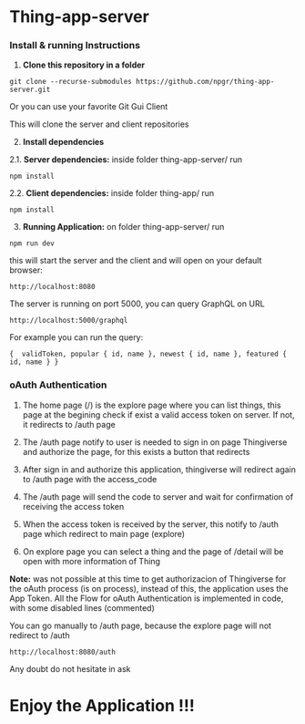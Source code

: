# Thing-app-server

### Install & running Instructions

1. **Clone this repository in a folder**

  ` git clone --recurse-submodules https://github.com/npgr/thing-app-server.git `

  Or you can use your favorite Git Gui Client

  This will clone the server and client repositories

2. **Install dependencies**

2.1. **Server dependencies:** inside folder thing-app-server/  run

  ` npm install `

2.2. **Client dependencies:** inside folder thing-app/  run

  ` npm install `

3. **Running Application:** on folder thing-app-server/  run

  ` npm run dev `

  this will start the server and the client and will open on your default browser:

  ` http://localhost:8080 `
  
  The server is running on port 5000, you can query GraphQL on URL
  
  ` http://localhost:5000/graphql `
  
  For example you can run the query:
  
  `{ 
    validToken,
    popular { id, name },
    newest { id, name },
    featured { id, name }
  }`


### oAuth Authentication

  1. The home page (/) is the explore page where you can list things, this page at the begining check if exist a valid access token on server. If not, it redirects to /auth page
  
  2. The /auth page notify to user is needed to sign in on page Thingiverse and authorize the page, for this exists a button that redirects
  
  3. After sign in and authorize this application, thingiverse will redirect again to /auth page with the access_code
  
  4. The /auth page will send the code to server and wait for confirmation of receiving the access token
  
  5. When the access token is received by the server, this notify to /auth page which redirect to main page (explore)
  
  6. On explore page you can select a thing and the page of /detail will be open with more information of Thing
  
  
 **Note:** was not possible at this time to get authorizacion of Thingiverse for the oAuth process (is on process), instead of this, the application uses the App Token. All the Flow for oAuth Authentication is implemented in code, with some disabled lines (commented)
 
 You can go manually to /auth page, because the explore page will not redirect to /auth
 
 `http://localhost:8080/auth`
 
 Any doubt do not hesitate in ask
 
 # Enjoy the Application !!! #
